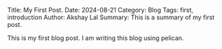 Title: My First Post.
Date: 2024-08-21
Category: Blog
Tags: first, introduction
Author: Akshay Lal
Summary: This is a summary of my first post.

This is my first blog post. I am writing this blog using pelican.